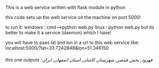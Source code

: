 This is a web service written with flask module in python

this code sets up the web service on the machine on port 5000!

to run it:
  windows : cmd-->python web.py
  linux : python web.py
  but its better to make it a service (daemon) which I have!
 
you will have to pass lat and lon in a url to this web service like:
localhost:5000/?lat=33.7242848&lon=51.346150
###### this one outputs :قهرود, بخش قمصر, شهرستان کاشان, استان اصفهان, ایران



  
